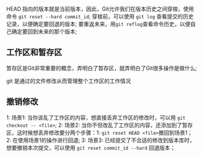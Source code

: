 HEAD 指向的版本就是当前版本，因此，Git允许我们在版本历史之间穿梭，使用命令 `git reset --hard commit_id`;
穿梭前，可以使用 `git log` 查看提交的历史记录，以便确定要回退的版本;
要重返未来，用`git reflog`查看命令历史，以便自己确定要回到未来的那个版本;

## 工作区和暂存区
暂存区是Git非常重要的概念，弄明白了暂存区，就弄明白了Git很多操作是做什么;

git 是通过的文件修改从而管理整个工作区的工作情况

## 撤销修改
1: 场景1: 当你该乱了工作区的内容，想直接丢弃工作区的修改时，可以用 `git checkout -- <file>`;
2: 场景2: 当你不但改乱了工作区的内容，还添加到了暂存区，这时候想丢弃修改要分两个步骤：1: `git reset HEAD <file>`撤回到场景1；2: 在使用场景1的操作进行回退;
3: 场景3: 已经提交了不合适的修改到版本库时，想要撤销本次提交，可以使用 `git reset commit_id --hard` 回退版本；
